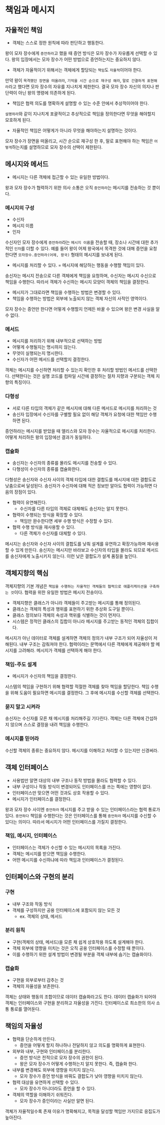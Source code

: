 # 책임과 메시지

## 자율적인 책임

* 객체는 스스로 정한 원칙에 따라 판단하고 행동한다.

왕이 모자 장수에게 `증언하라`고 했을 때 증언 방식은 모자 장수가 자유롭게 선택할 수 있다. 왕의 입장에서는 모자 장수가 어떤 방법으로 증언하는지는 중요하지 않다.

* 객체가 자율적이기 위해서는 객체에게 할당되는 `책임`도 `자율적`이어야 한다.

만약 왕이 `목격했던 장면을 떠올려라`, `기억을 시간 순으로 재구성 해라`, `말로 간결하게 표현해라`라고 했다면 모자 장수의 자유를 지나치게 제한한다. 결국 모자 장수 자신의 의지나 판단력이 아닌 왕의 명령에 의존하게 된다.

* 책임은 협력 의도를 명확하게 설명할 수 있는 수준 안에서 추상적이어야 한다.

`설명하라`와 같이 지나치게 포괄적이고 추상적으로 책임을 정의한다면 무엇을 해야할지 모호하게 된다.

* 자율적인 책임은 어떻게가 아니라 무엇을 해야하는지 설명하는 것이다.

모자 장수가 장면을 떠올리고, 시간 순으로 재구성 한 후, 말로 표현해야 하는 책임은 `어떻게`하는지를 설명하므로 모자 장수의 선택이 제한된다.

## 메시지와 메서드

* 메시지는 다른 객체에 접근할 수 있는 유일한 방법이다.

왕과 모자 장수가 협력하기 위한 의사 소통은 오직 `증언하라`는 메시지를 전송하는 것 뿐이다.

### 메시지의 구성

* 수신자
* 메시지 이름
* 인자

수신자인 모자 장수에게 `증언하라`라는 `메시지 이름`을 전송할 때, 장소나 시간에 대한 추가적인 `인자`를 더할 수 있다. 예를 들어 왕이 어제 왕국에서 목격한 것에 대해 증언을 요청한다면 `모자장수.증언하라(어제, 왕국)` 형태의 메시지를 보내게 된다.

* 메시지를 처리할 수 있다. = 메시지에 해당하는 행동을 수행할 책임이 있다.

송신자는 메시지 전송으로 다른 객체에게 책임을 요청하며, 수신자는 메시지 수신으로 책임을 수행한다. 따라서 객체가 수신하는 메시지 모양이 객체의 책임을 결정한다.

* 메시지가 그대로라면 책임을 수행하는 방법은 변경할 수 있다.
* 책임을 수행하는 방법은 외부에 노출되지 않는 객체 자신의 사적인 영역이다.

모자 장수는 증언만 한다면 어떻게 수행할지 언제든 바꿀 수 있으며 왕은 변경 사실을 알 수 없다.

### 메서드

* 메시지를 처리하기 위해 내부적으로 선택하는 방법
* 어떻게 수행될지는 명시하지 않는다.
* 무엇이 실행되는지 명시한다.
* 수신자가 어떤 메서드를 선택할지 결정한다.

객체는 메시지를 수신하면 처리할 수 있는지 확인한 후 처리할 방법인 메서드를 선택한다. 선택한다는 것은 실행 코드를 컴파일 시간에 결정하는 절차 지향과 구분되는 객체 지향의 특징이다.

### 다형성

* 서로 다른 타입의 객체가 같은 메시지에 대해 다른 메서드로 메시지를 처리하는 것
* 송신자 입장에서 수신자를 구별할 필요 없이 해당 객체가 요청에 대한 책임만 수행하면 된다.

증언하라는 메시지를 받았을 때 앨리스와 모자 장수는 자율적으로 메시지를 처리한다. 어떻게 처리하든 왕의 입장에선 결과가 동일하다.

### 캡슐화

* 송신자는 수신자의 종류를 몰라도 메시지를 전송할 수 있다.
* 다형성이 수신자의 종류를 캡슐화한다.

다형성은 송신자와 수신자 사이의 객체 타입에 대한 결합도를 메시지에 대한 결합도로 낮춤으로써 달성된다. 송신자가 수신자에 대해 적은 정보만 알아도 협력이 가능하면 다음의 장점이 있다.

* 협력이 유연해진다.
  * 수신자를 다른 타입의 객체로 대체해도 송신자는 알지 못한다.
* 협력이 수행되는 방식을 확장할 수 있다.
  * 책임만 완수한다면 세부 수행 방식은 수정할 수 있다.
* 협력 수행 방식을 재사용할 수 있다.
  * 다른 객체가 수신자를 대체할 수 있다.

메시지는 송신자와 수신자 사이의 결합도를 낮춰 설계를 유연하고 확장가능하며 재사용 할 수 있게 만든다. 송신자는 메시지만 바라보고 수신자의 타입을 몰라도 되므로 메서드를 송신자에게 노출시키지 않는다. 이런 낮은 결합도가 설계 품질을 높인다.

## 객체지향의 핵심

객체지향의 기본 개념은 `책임을 수행하는 자율적인 객체들의 협력으로 애플리케이션을 구축하는 것`이다. 협력을 위한 유일한 방법은 메시지 전송이다.

* 객체지향은 클래스가 아니라 객체들이 주고받는 메시지를 통해 정의된다.
* 클래스는 객체의 특성과 행위를 표현하기 위한 추상화 도구일 뿐이다.
* 클래스 정의보다 객체의 속성과 핵위를 식별하는 것이 먼저다.
* 시스템은 정적인 클래스의 집합이 아니라 메시지를 주고받는 동적인 객체의 집합이다.

메시지가 아닌 데이터로 객체를 설계하면 객체의 정의가 내부 구조가 되어 자율성이 저해된다. 내부 구조는 감춰져야 한다. 협력이라는 문맥에서 다른 객체에게 제공해야 할 메시지를 고려해라. 메시지가 객체를 선택하게 해야 한다.

### 책임-주도 설계

* 메시지가 수신자의 책임을 결정한다.

시스템의 책임을 구현하기 위해 협력할 적절한 객체를 찾아 책임을 할당한다. 책임 수행을 위해 도움이 필요하면 메시지를 결정한다. 그 후에 메시지를 수신할 객체를 선택한다.

### 묻지 말고 시켜라

송신자는 수신자를 모른 채 메시지를 처리해주길 기다린다. 객체는 다른 객체에 간섭하지 않으며 스스로 결정을 내려 책임을 수행한다.

### 메시지를 믿어라

수신할 객체의 종류는 중요하지 않다. 메시지를 이해하고 처리할 수 있는지만 신경써라.

## 객체 인터페이스

* 사용법만 알면 대상의 내부 구조나 동작 방법을 몰라도 협력할 수 있다.
* 내부 구성이나 작동 방식이 변경되어도 인터페이스를 쓰는 쪽에는 영향이 없다.
* 인터페이스만 맞으면 어떤 것과도 상호 작용할 수 있다.
* 메시지가 인터페이스를 결정한다.

왕과 모자 장수 사이엔 `증언하라` 메시지를 주고 받을 수 있는 인터페이스라는 협력 통로가 있다. `증언하다` 책임을 수행한다는 것은 인터페이스를 통해 `증언하라` 메시지를 수신할 수 있다는 의미다. 따라서 메시지가 어떤 인터페이스를 가질지 결정한다.

### 책임, 메시지, 인터페이스

* 인터페이스는 객체가 수신할 수 있는 메시지의 목록을 가진다.
* 객체는 메시지를 받으면 책임을 수행한다.
* 어떤 메시지를 수신하냐에 따라 책임과 인터페이스가 결정된다.

## 인터페이스와 구현의 분리

### 구현

* 내부 구조와 작동 방식
* 객체를 구성하지만 공용 인터페이스에 포함되지 않는 모든 것
  * ex. 객체의 상태, 메서드

### 분리 원칙

* 구현\(객체의 상태, 메서드\)을 모른 채 쉽게 상호작용 하도록 설계해야 한다.
* 객체 외부에 영향을 미치는 것은 오직 공용 인터페이스를 수정할 때 뿐이다.
* 이를 수행하기 위한 설계 방법이 변경될 부분을 객체 내부에 숨기는 캡슐화이다.

### 캡슐화

* 구현을 외부로부터 감추는 것
* 객체의 자율성을 보존한다.

객체는 상태와 행동의 조합이므로 데이터 캡슐화라고도 한다. 데이터 캡슐화가 되어야 객체는 인터페이스와 구현을 분리하고 자율성을 가진다. 인터페이스로 최소한의 의사 소통 통로를 열어둔다.

## 책임의 자율성

* 협력을 단순하게 만든다.
  * 증언을 어떻게 할지 하나하나 전달하지 않고 의도를 명확하게 표현한다.
* 외부와 내부, 구현와 인터페이스를 분리한다.
  * 증언 방식은 전적으로 모자 장수의 권한이 된다.
  * 왕은 모자 장수가 어떻게 수행하는지 알지 못한다. 즉, 캡슐화 한다.
* 내부를 변경해도 외부에 영향을 미치지 않는다.
  * 모자 장수가 증언 방식을 바꿔도 결합도가 낮아 영향을 미치지 않는다.
* 협력 대상을 유연하게 선택할 수 있다.
  * 모자 장수가 아니더라도 증언을 할 수 있다.
* 객체의 역할을 이해하기 쉬워진다.
  * 모자 장수가 증인이라는 사실만 알면 된다.

객체가 자율적일수록 존재 이유가 명확해지고, 목적을 달성할 책임만 가지므로 응집도가 높아진다.

